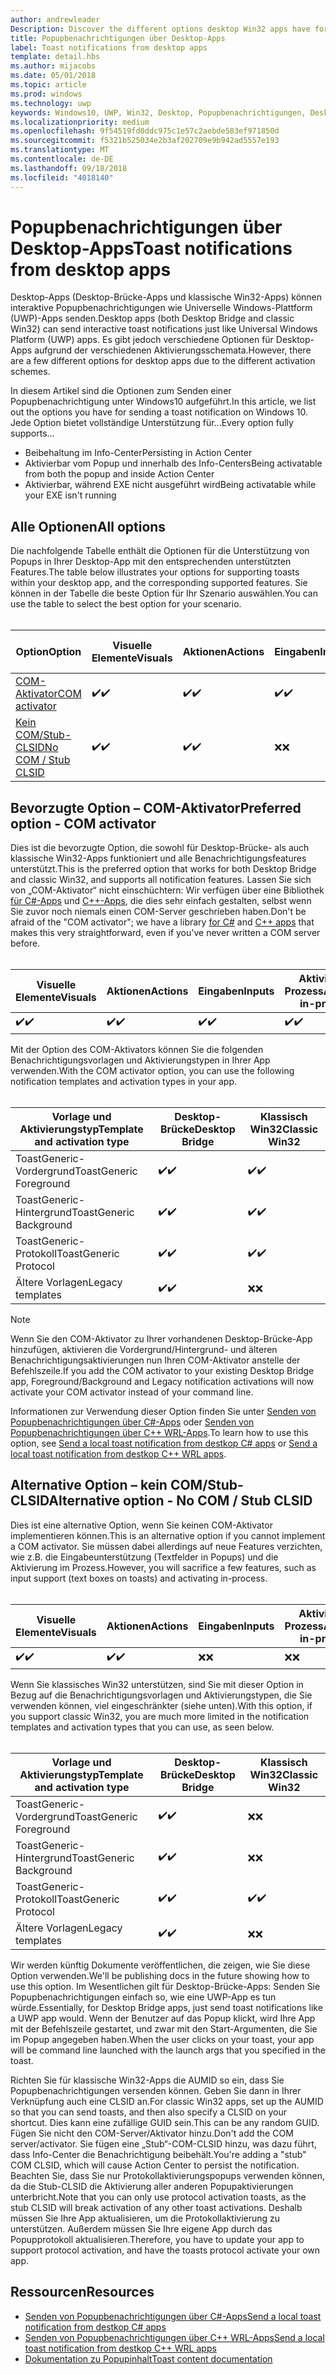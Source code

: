 ```yaml
---
author: andrewleader
Description: Discover the different options desktop Win32 apps have for sending toast notifications
title: Popupbenachrichtigungen über Desktop-Apps
label: Toast notifications from desktop apps
template: detail.hbs
ms.author: mijacobs
ms.date: 05/01/2018
ms.topic: article
ms.prod: windows
ms.technology: uwp
keywords: Windows10, UWP, Win32, Desktop, Popupbenachrichtigungen, Desktop-Brücke, Optionen zum Senden von Popups, COM-Server, COM-Aktivator, COM, gefälschter COM, kein COM, ohne COM, Senden von Popupbenachrichtigungen
ms.localizationpriority: medium
ms.openlocfilehash: 9f54519fd0ddc975c1e57c2aebde583ef971850d
ms.sourcegitcommit: f5321b525034e2b3af202709e9b942ad5557e193
ms.translationtype: MT
ms.contentlocale: de-DE
ms.lasthandoff: 09/18/2018
ms.locfileid: "4018140"
---
```

# <a name="toast-notifications-from-desktop-apps"></a><span data-ttu-id="2baf2-103">Popupbenachrichtigungen über Desktop-Apps</span><span class="sxs-lookup"><span data-stu-id="2baf2-103">Toast notifications from desktop apps</span></span>

<span data-ttu-id="2baf2-104">Desktop-Apps (Desktop-Brücke-Apps und klassische Win32-Apps) können interaktive Popupbenachrichtigungen wie Universelle Windows-Plattform (UWP)-Apps senden.</span><span class="sxs-lookup"><span data-stu-id="2baf2-104">Desktop apps (both Desktop Bridge and classic Win32) can send interactive toast notifications just like Universal Windows Platform (UWP) apps.</span></span> <span data-ttu-id="2baf2-105">Es gibt jedoch verschiedene Optionen für Desktop-Apps aufgrund der verschiedenen Aktivierungsschemata.</span><span class="sxs-lookup"><span data-stu-id="2baf2-105">However, there are a few different options for desktop apps due to the different activation schemes.</span></span>

<span data-ttu-id="2baf2-106">In diesem Artikel sind die Optionen zum Senden einer Popupbenachrichtigung unter Windows10 aufgeführt.</span><span class="sxs-lookup"><span data-stu-id="2baf2-106">In this article, we list out the options you have for sending a toast notification on Windows 10.</span></span> <span data-ttu-id="2baf2-107">Jede Option bietet vollständige Unterstützung für...</span><span class="sxs-lookup"><span data-stu-id="2baf2-107">Every option fully supports...</span></span>

* <span data-ttu-id="2baf2-108">Beibehaltung im Info-Center</span><span class="sxs-lookup"><span data-stu-id="2baf2-108">Persisting in Action Center</span></span>
* <span data-ttu-id="2baf2-109">Aktivierbar vom Popup und innerhalb des Info-Centers</span><span class="sxs-lookup"><span data-stu-id="2baf2-109">Being activatable from both the popup and inside Action Center</span></span>
* <span data-ttu-id="2baf2-110">Aktivierbar, während EXE nicht ausgeführt wird</span><span class="sxs-lookup"><span data-stu-id="2baf2-110">Being activatable while your EXE isn't running</span></span>

## <a name="all-options"></a><span data-ttu-id="2baf2-111">Alle Optionen</span><span class="sxs-lookup"><span data-stu-id="2baf2-111">All options</span></span>

<span data-ttu-id="2baf2-112">Die nachfolgende Tabelle enthält die Optionen für die Unterstützung von Popups in Ihrer Desktop-App mit den entsprechenden unterstützten Features.</span><span class="sxs-lookup"><span data-stu-id="2baf2-112">The table below illustrates your options for supporting toasts within your desktop app, and the corresponding supported features.</span></span> <span data-ttu-id="2baf2-113">Sie können in der Tabelle die beste Option für Ihr Szenario auswählen.</span><span class="sxs-lookup"><span data-stu-id="2baf2-113">You can use the table to select the best option for your scenario.</span></span><br/><br/>

| <span data-ttu-id="2baf2-114">Option</span><span class="sxs-lookup"><span data-stu-id="2baf2-114">Option</span></span> | <span data-ttu-id="2baf2-115">Visuelle Elemente</span><span class="sxs-lookup"><span data-stu-id="2baf2-115">Visuals</span></span> | <span data-ttu-id="2baf2-116">Aktionen</span><span class="sxs-lookup"><span data-stu-id="2baf2-116">Actions</span></span> | <span data-ttu-id="2baf2-117">Eingaben</span><span class="sxs-lookup"><span data-stu-id="2baf2-117">Inputs</span></span> | <span data-ttu-id="2baf2-118">Aktiviert im Prozess</span><span class="sxs-lookup"><span data-stu-id="2baf2-118">Activates in-process</span></span> |
| -- | -- | -- | -- | -- |
| [<span data-ttu-id="2baf2-119">COM-Aktivator</span><span class="sxs-lookup"><span data-stu-id="2baf2-119">COM activator</span></span>](#preferred-option---com-activator) | <span data-ttu-id="2baf2-120">✔️</span><span class="sxs-lookup"><span data-stu-id="2baf2-120">✔️</span></span> | <span data-ttu-id="2baf2-121">✔️</span><span class="sxs-lookup"><span data-stu-id="2baf2-121">✔️</span></span> | <span data-ttu-id="2baf2-122">✔️</span><span class="sxs-lookup"><span data-stu-id="2baf2-122">✔️</span></span> | <span data-ttu-id="2baf2-123">✔️</span><span class="sxs-lookup"><span data-stu-id="2baf2-123">✔️</span></span> |
| [<span data-ttu-id="2baf2-124">Kein COM/Stub-CLSID</span><span class="sxs-lookup"><span data-stu-id="2baf2-124">No COM / Stub CLSID</span></span>](#alternative-option---no-com--stub-clsid) | <span data-ttu-id="2baf2-125">✔️</span><span class="sxs-lookup"><span data-stu-id="2baf2-125">✔️</span></span> | <span data-ttu-id="2baf2-126">✔️</span><span class="sxs-lookup"><span data-stu-id="2baf2-126">✔️</span></span> | <span data-ttu-id="2baf2-127">❌</span><span class="sxs-lookup"><span data-stu-id="2baf2-127">❌</span></span> | <span data-ttu-id="2baf2-128">❌</span><span class="sxs-lookup"><span data-stu-id="2baf2-128">❌</span></span> |


## <a name="preferred-option---com-activator"></a><span data-ttu-id="2baf2-129">Bevorzugte Option – COM-Aktivator</span><span class="sxs-lookup"><span data-stu-id="2baf2-129">Preferred option - COM activator</span></span>

<span data-ttu-id="2baf2-130">Dies ist die bevorzugte Option, die sowohl für Desktop-Brücke- als auch klassische Win32-Apps funktioniert und alle Benachrichtigungsfeatures unterstützt.</span><span class="sxs-lookup"><span data-stu-id="2baf2-130">This is the preferred option that works for both Desktop Bridge and classic Win32, and supports all notification features.</span></span> <span data-ttu-id="2baf2-131">Lassen Sie sich von „COM-Aktivator“ nicht einschüchtern: Wir verfügen über eine Bibliothek [für C#-Apps](send-local-toast-desktop.md) und [C++-Apps](send-local-toast-desktop-cpp-wrl.md), die dies sehr einfach gestalten, selbst wenn Sie zuvor noch niemals einen COM-Server geschrieben haben.</span><span class="sxs-lookup"><span data-stu-id="2baf2-131">Don't be afraid of the "COM activator"; we have a library [for C#](send-local-toast-desktop.md) and [C++ apps](send-local-toast-desktop-cpp-wrl.md) that makes this very straightforward, even if you've never written a COM server before.</span></span><br/><br/>

| <span data-ttu-id="2baf2-132">Visuelle Elemente</span><span class="sxs-lookup"><span data-stu-id="2baf2-132">Visuals</span></span> | <span data-ttu-id="2baf2-133">Aktionen</span><span class="sxs-lookup"><span data-stu-id="2baf2-133">Actions</span></span> | <span data-ttu-id="2baf2-134">Eingaben</span><span class="sxs-lookup"><span data-stu-id="2baf2-134">Inputs</span></span> | <span data-ttu-id="2baf2-135">Aktiviert im Prozess</span><span class="sxs-lookup"><span data-stu-id="2baf2-135">Activates in-process</span></span> |
| -- | -- | -- | -- |
| <span data-ttu-id="2baf2-136">✔️</span><span class="sxs-lookup"><span data-stu-id="2baf2-136">✔️</span></span> | <span data-ttu-id="2baf2-137">✔️</span><span class="sxs-lookup"><span data-stu-id="2baf2-137">✔️</span></span> | <span data-ttu-id="2baf2-138">✔️</span><span class="sxs-lookup"><span data-stu-id="2baf2-138">✔️</span></span> | <span data-ttu-id="2baf2-139">✔️</span><span class="sxs-lookup"><span data-stu-id="2baf2-139">✔️</span></span> |

<span data-ttu-id="2baf2-140">Mit der Option des COM-Aktivators können Sie die folgenden Benachrichtigungsvorlagen und Aktivierungstypen in Ihrer App verwenden.</span><span class="sxs-lookup"><span data-stu-id="2baf2-140">With the COM activator option, you can use the following notification templates and activation types in your app.</span></span><br/><br/>

| <span data-ttu-id="2baf2-141">Vorlage und Aktivierungstyp</span><span class="sxs-lookup"><span data-stu-id="2baf2-141">Template and activation type</span></span> | <span data-ttu-id="2baf2-142">Desktop-Brücke</span><span class="sxs-lookup"><span data-stu-id="2baf2-142">Desktop Bridge</span></span> | <span data-ttu-id="2baf2-143">Klassisch Win32</span><span class="sxs-lookup"><span data-stu-id="2baf2-143">Classic Win32</span></span> |
| -- | -- | -- |
| <span data-ttu-id="2baf2-144">ToastGeneric-Vordergrund</span><span class="sxs-lookup"><span data-stu-id="2baf2-144">ToastGeneric Foreground</span></span> | <span data-ttu-id="2baf2-145">✔️</span><span class="sxs-lookup"><span data-stu-id="2baf2-145">✔️</span></span> | <span data-ttu-id="2baf2-146">✔️</span><span class="sxs-lookup"><span data-stu-id="2baf2-146">✔️</span></span> |
| <span data-ttu-id="2baf2-147">ToastGeneric-Hintergrund</span><span class="sxs-lookup"><span data-stu-id="2baf2-147">ToastGeneric Background</span></span> | <span data-ttu-id="2baf2-148">✔️</span><span class="sxs-lookup"><span data-stu-id="2baf2-148">✔️</span></span> | <span data-ttu-id="2baf2-149">✔️</span><span class="sxs-lookup"><span data-stu-id="2baf2-149">✔️</span></span> |
| <span data-ttu-id="2baf2-150">ToastGeneric-Protokoll</span><span class="sxs-lookup"><span data-stu-id="2baf2-150">ToastGeneric Protocol</span></span> | <span data-ttu-id="2baf2-151">✔️</span><span class="sxs-lookup"><span data-stu-id="2baf2-151">✔️</span></span> | <span data-ttu-id="2baf2-152">✔️</span><span class="sxs-lookup"><span data-stu-id="2baf2-152">✔️</span></span> |
| <span data-ttu-id="2baf2-153">Ältere Vorlagen</span><span class="sxs-lookup"><span data-stu-id="2baf2-153">Legacy templates</span></span> | <span data-ttu-id="2baf2-154">✔️</span><span class="sxs-lookup"><span data-stu-id="2baf2-154">✔️</span></span> | <span data-ttu-id="2baf2-155">❌</span><span class="sxs-lookup"><span data-stu-id="2baf2-155">❌</span></span> |

> [!NOTE]
> <span data-ttu-id="2baf2-156">Wenn Sie den COM-Aktivator zu Ihrer vorhandenen Desktop-Brücke-App hinzufügen, aktivieren die Vordergrund/Hintergrund- und älteren Benachrichtigungsaktivierungen nun Ihren COM-Aktivator anstelle der Befehlszeile.</span><span class="sxs-lookup"><span data-stu-id="2baf2-156">If you add the COM activator to your existing Desktop Bridge app, Foreground/Background and Legacy notification activations will now activate your COM activator instead of your command line.</span></span>

<span data-ttu-id="2baf2-157">Informationen zur Verwendung dieser Option finden Sie unter [Senden von Popupbenachrichtigungen über C#-Apps](send-local-toast-desktop.md) oder [Senden von Popupbenachrichtigungen über C++ WRL-Apps](send-local-toast-desktop-cpp-wrl.md).</span><span class="sxs-lookup"><span data-stu-id="2baf2-157">To learn how to use this option, see [Send a local toast notification from destkop C# apps](send-local-toast-desktop.md) or [Send a local toast notification from destkop C++ WRL apps](send-local-toast-desktop-cpp-wrl.md).</span></span>


## <a name="alternative-option---no-com--stub-clsid"></a><span data-ttu-id="2baf2-158">Alternative Option – kein COM/Stub-CLSID</span><span class="sxs-lookup"><span data-stu-id="2baf2-158">Alternative option - No COM / Stub CLSID</span></span>

<span data-ttu-id="2baf2-159">Dies ist eine alternative Option, wenn Sie keinen COM-Aktivator implementieren können.</span><span class="sxs-lookup"><span data-stu-id="2baf2-159">This is an alternative option if you cannot implement a COM activator.</span></span> <span data-ttu-id="2baf2-160">Sie müssen dabei allerdings auf neue Features verzichten, wie z.B. die Eingabeunterstützung (Textfelder in Popups) und die Aktivierung im Prozess.</span><span class="sxs-lookup"><span data-stu-id="2baf2-160">However, you will sacrifice a few features, such as input support (text boxes on toasts) and activating in-process.</span></span><br/><br/>

| <span data-ttu-id="2baf2-161">Visuelle Elemente</span><span class="sxs-lookup"><span data-stu-id="2baf2-161">Visuals</span></span> | <span data-ttu-id="2baf2-162">Aktionen</span><span class="sxs-lookup"><span data-stu-id="2baf2-162">Actions</span></span> | <span data-ttu-id="2baf2-163">Eingaben</span><span class="sxs-lookup"><span data-stu-id="2baf2-163">Inputs</span></span> | <span data-ttu-id="2baf2-164">Aktiviert im Prozess</span><span class="sxs-lookup"><span data-stu-id="2baf2-164">Activates in-process</span></span> |
| -- | -- | -- | -- |
| <span data-ttu-id="2baf2-165">✔️</span><span class="sxs-lookup"><span data-stu-id="2baf2-165">✔️</span></span> | <span data-ttu-id="2baf2-166">✔️</span><span class="sxs-lookup"><span data-stu-id="2baf2-166">✔️</span></span> | <span data-ttu-id="2baf2-167">❌</span><span class="sxs-lookup"><span data-stu-id="2baf2-167">❌</span></span> | <span data-ttu-id="2baf2-168">❌</span><span class="sxs-lookup"><span data-stu-id="2baf2-168">❌</span></span> |

<span data-ttu-id="2baf2-169">Wenn Sie klassisches Win32 unterstützen, sind Sie mit dieser Option in Bezug auf die Benachrichtigungsvorlagen und Aktivierungstypen, die Sie verwenden können, viel eingeschränkter (siehe unten).</span><span class="sxs-lookup"><span data-stu-id="2baf2-169">With this option, if you support classic Win32, you are much more limited in the notification templates and activation types that you can use, as seen below.</span></span><br/><br/>

| <span data-ttu-id="2baf2-170">Vorlage und Aktivierungstyp</span><span class="sxs-lookup"><span data-stu-id="2baf2-170">Template and activation type</span></span> | <span data-ttu-id="2baf2-171">Desktop-Brücke</span><span class="sxs-lookup"><span data-stu-id="2baf2-171">Desktop Bridge</span></span> | <span data-ttu-id="2baf2-172">Klassisch Win32</span><span class="sxs-lookup"><span data-stu-id="2baf2-172">Classic Win32</span></span> |
| -- | -- | -- |
| <span data-ttu-id="2baf2-173">ToastGeneric-Vordergrund</span><span class="sxs-lookup"><span data-stu-id="2baf2-173">ToastGeneric Foreground</span></span> | <span data-ttu-id="2baf2-174">✔️</span><span class="sxs-lookup"><span data-stu-id="2baf2-174">✔️</span></span> | <span data-ttu-id="2baf2-175">❌</span><span class="sxs-lookup"><span data-stu-id="2baf2-175">❌</span></span> |
| <span data-ttu-id="2baf2-176">ToastGeneric-Hintergrund</span><span class="sxs-lookup"><span data-stu-id="2baf2-176">ToastGeneric Background</span></span> | <span data-ttu-id="2baf2-177">✔️</span><span class="sxs-lookup"><span data-stu-id="2baf2-177">✔️</span></span> | <span data-ttu-id="2baf2-178">❌</span><span class="sxs-lookup"><span data-stu-id="2baf2-178">❌</span></span> |
| <span data-ttu-id="2baf2-179">ToastGeneric-Protokoll</span><span class="sxs-lookup"><span data-stu-id="2baf2-179">ToastGeneric Protocol</span></span> | <span data-ttu-id="2baf2-180">✔️</span><span class="sxs-lookup"><span data-stu-id="2baf2-180">✔️</span></span> | <span data-ttu-id="2baf2-181">✔️</span><span class="sxs-lookup"><span data-stu-id="2baf2-181">✔️</span></span> |
| <span data-ttu-id="2baf2-182">Ältere Vorlagen</span><span class="sxs-lookup"><span data-stu-id="2baf2-182">Legacy templates</span></span> | <span data-ttu-id="2baf2-183">✔️</span><span class="sxs-lookup"><span data-stu-id="2baf2-183">✔️</span></span> | <span data-ttu-id="2baf2-184">❌</span><span class="sxs-lookup"><span data-stu-id="2baf2-184">❌</span></span> |

<span data-ttu-id="2baf2-185">Wir werden künftig Dokumente veröffentlichen, die zeigen, wie Sie diese Option verwenden.</span><span class="sxs-lookup"><span data-stu-id="2baf2-185">We'll be publishing docs in the future showing how to use this option.</span></span> <span data-ttu-id="2baf2-186">Im Wesentlichen gilt für Desktop-Brücke-Apps: Senden Sie Popupbenachrichtigungen einfach so, wie eine UWP-App es tun würde.</span><span class="sxs-lookup"><span data-stu-id="2baf2-186">Essentially, for Desktop Bridge apps, just send toast notifications like a UWP app would.</span></span> <span data-ttu-id="2baf2-187">Wenn der Benutzer auf das Popup klickt, wird Ihre App mit der Befehlszeile gestartet, und zwar mit den Start-Argumenten, die Sie im Popup angegeben haben.</span><span class="sxs-lookup"><span data-stu-id="2baf2-187">When the user clicks on your toast, your app will be command line launched with the launch args that you specified in the toast.</span></span>

<span data-ttu-id="2baf2-188">Richten Sie für klassische Win32-Apps die AUMID so ein, dass Sie Popupbenachrichtigungen versenden können. Geben Sie dann in Ihrer Verknüpfung auch eine CLSID an.</span><span class="sxs-lookup"><span data-stu-id="2baf2-188">For classic Win32 apps, set up the AUMID so that you can send toasts, and then also specify a CLSID on your shortcut.</span></span> <span data-ttu-id="2baf2-189">Dies kann eine zufällige GUID sein.</span><span class="sxs-lookup"><span data-stu-id="2baf2-189">This can be any random GUID.</span></span> <span data-ttu-id="2baf2-190">Fügen Sie nicht den COM-Server/Aktivator hinzu.</span><span class="sxs-lookup"><span data-stu-id="2baf2-190">Don't add the COM server/activator.</span></span> <span data-ttu-id="2baf2-191">Sie fügen eine „Stub“-COM-CLSID hinzu, was dazu führt, dass Info-Center die Benachrichtigung beibehält.</span><span class="sxs-lookup"><span data-stu-id="2baf2-191">You're adding a "stub" COM CLSID, which will cause Action Center to persist the notification.</span></span> <span data-ttu-id="2baf2-192">Beachten Sie, dass Sie nur Protokollaktivierungspopups verwenden können, da die Stub-CLSID die Aktivierung aller anderen Popupaktivierungen unterbricht.</span><span class="sxs-lookup"><span data-stu-id="2baf2-192">Note that you can only use protocol activation toasts, as the stub CLSID will break activation of any other toast activations.</span></span> <span data-ttu-id="2baf2-193">Deshalb müssen Sie Ihre App aktualisieren, um die Protokollaktivierung zu unterstützen. Außerdem müssen Sie Ihre eigene App durch das Popupprotokoll aktualisieren.</span><span class="sxs-lookup"><span data-stu-id="2baf2-193">Therefore, you have to update your app to support protocol activation, and have the toasts protocol activate your own app.</span></span>


## <a name="resources"></a><span data-ttu-id="2baf2-194">Ressourcen</span><span class="sxs-lookup"><span data-stu-id="2baf2-194">Resources</span></span>

* [<span data-ttu-id="2baf2-195">Senden von Popupbenachrichtigungen über C#-Apps</span><span class="sxs-lookup"><span data-stu-id="2baf2-195">Send a local toast notification from destkop C# apps</span></span>](send-local-toast-desktop.md)
* [<span data-ttu-id="2baf2-196">Senden von Popupbenachrichtigungen über C++ WRL-Apps</span><span class="sxs-lookup"><span data-stu-id="2baf2-196">Send a local toast notification from destkop C++ WRL apps</span></span>](send-local-toast-desktop-cpp-wrl.md)
* [<span data-ttu-id="2baf2-197">Dokumentation zu Popupinhalt</span><span class="sxs-lookup"><span data-stu-id="2baf2-197">Toast content documentation</span></span>](adaptive-interactive-toasts.md)